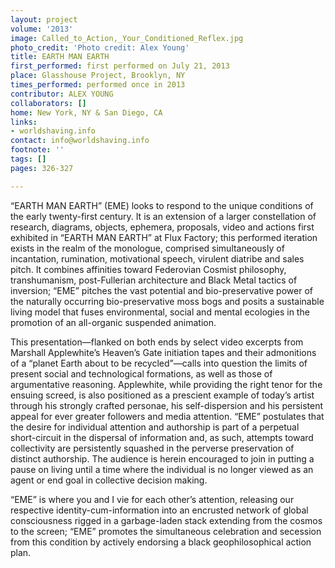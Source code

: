 ```yaml
---
layout: project
volume: '2013'
image: Called_to_Action,_Your_Conditioned_Reflex.jpg
photo_credit: 'Photo credit: Alex Young'
title: EARTH MAN EARTH
first_performed: first performed on July 21, 2013
place: Glasshouse Project, Brooklyn, NY
times_performed: performed once in 2013
contributor: ALEX YOUNG
collaborators: []
home: New York, NY & San Diego, CA
links:
- worldshaving.info
contact: info@worldshaving.info
footnote: ''
tags: []
pages: 326-327

---
```


“EARTH MAN EARTH” (EME) looks to respond to the unique conditions of the early twenty-first century. It is an extension of a larger constellation of research, diagrams, objects, ephemera, proposals, video and actions first exhibited in “EARTH MAN EARTH” at Flux Factory; this performed iteration exists in the realm of the monologue, comprised simultaneously of incantation, rumination, motivational speech, virulent diatribe and sales pitch. It combines affinities toward Federovian Cosmist philosophy, transhumanism, post-Fullerian architecture and Black Metal tactics of inversion; “EME” pitches the vast potential and bio-preservative power of the naturally occurring bio-preservative moss bogs and posits a sustainable living model that fuses environmental, social and mental ecologies in the promotion of an all-organic suspended animation.

This presentation—flanked on both ends by select video excerpts from Marshall Applewhite’s Heaven’s Gate initiation tapes and their admonitions of a “planet Earth about to be recycled”—calls into question the limits of present social and technological formations, as well as those of argumentative reasoning. Applewhite, while providing the right tenor for the ensuing screed, is also positioned as a prescient example of today’s artist through his strongly crafted personae, his self-dispersion and his persistent appeal for ever greater followers and media attention. “EME” postulates that the desire for individual attention and authorship is part of a perpetual short-circuit in the dispersal of information and, as such, attempts toward collectivity are persistently squashed in the perverse preservation of distinct authorship. The audience is herein encouraged to join in putting a pause on living until a time where the individual is no longer viewed as an agent or end goal in collective decision making.

“EME” is where you and I vie for each other’s attention, releasing our respective identity-cum-information into an encrusted network of global consciousness rigged in a garbage-laden stack extending from the cosmos to the screen; “EME” promotes the simultaneous celebration and secession from this condition by actively endorsing a black geophilosophical action plan.
